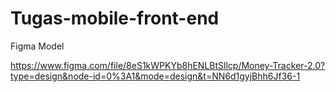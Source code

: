 # Tugas-mobile-front-end

Figma Model

https://www.figma.com/file/8eS1kWPKYb8hENLBtSllcp/Money-Tracker-2.0?type=design&node-id=0%3A1&mode=design&t=NN6d1gyjBhh6Jf36-1
